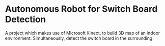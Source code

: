 # Autonomous Robot for Switch Board Detection
A project which makes use of Microsoft Kinect, to build 3D map of an indoor environment. Simultaneously, detect the switch board in the surrounding.
